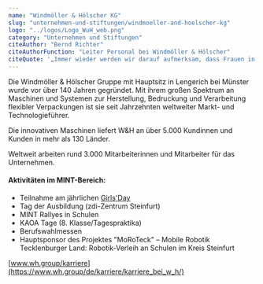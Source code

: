 ```yaml
---
name: "Windmöller & Hölscher KG"
slug: "unternehmen-und-stiftungen/windmoeller-and-hoelscher-kg"
logo: "../logos/Logo_WuH_web.png"
category: "Unternehmen und Stiftungen"
citeAuthor: "Bernd Richter"
citeAuthorFunction: "Leiter Personal bei Windmöller & Hölscher"
citeQuote: '„Immer wieder werden wir darauf aufmerksam, dass Frauen in den MINT-Berufen noch unterrepräsentiert sind. Dabei profitieren Unternehmen von einer heterogenen Teamstruktur, in der unterschiedliche Sicht- und Herangehensweisen zu einer ausgewogenen Zusammenarbeit und zu besseren Lösungen beitragen. Wir bei W&H sehen "Komm Mach MINT" als professionelle und wirkungsvolle Initiative, um insbesondere Frauen noch stärker für das Thema Technik und ingenieurwissenschaftliche Berufe zu begeistern. Daher freuen wir uns, nun Mitglied im Nationalen Pakt für Frauen in MINT-Berufen zu sein.”'
---
```


Die Windmöller & Hölscher Gruppe mit Hauptsitz in Lengerich bei Münster wurde vor über 140 Jahren gegründet. Mit ihrem großen Spektrum an Maschinen und Systemen zur Herstellung, Bedruckung und Verarbeitung flexibler Verpackungen ist sie seit Jahrzehnten weltweiter Markt- und Technologieführer.

Die innovativen Maschinen liefert W&H an über 5.000 Kundinnen und Kunden in mehr als 130 Länder.

Weltweit arbeiten rund 3.000 Mitarbeiterinnen und Mitarbeiter für das Unternehmen.

#### Aktivitäten im MINT-Bereich:

- Teilnahme am jährlichen [Girls'Day](https://www.girls-day.de/)
- Tag der Ausbildung (zdi-Zentrum Steinfurt)
- MINT Rallyes in Schulen
- KAOA Tage (8. Klasse/Tagespraktika)
- Berufswahlmessen
- Hauptsponsor des Projektes "MoRoTeck" – Mobile Robotik Tecklenburger Land: Robotik-Verleih an Schulen im Kreis Steinfurt

[www.wh.group/karriere](https://www.wh.group/de/karriere/karriere_bei_w_h/)
